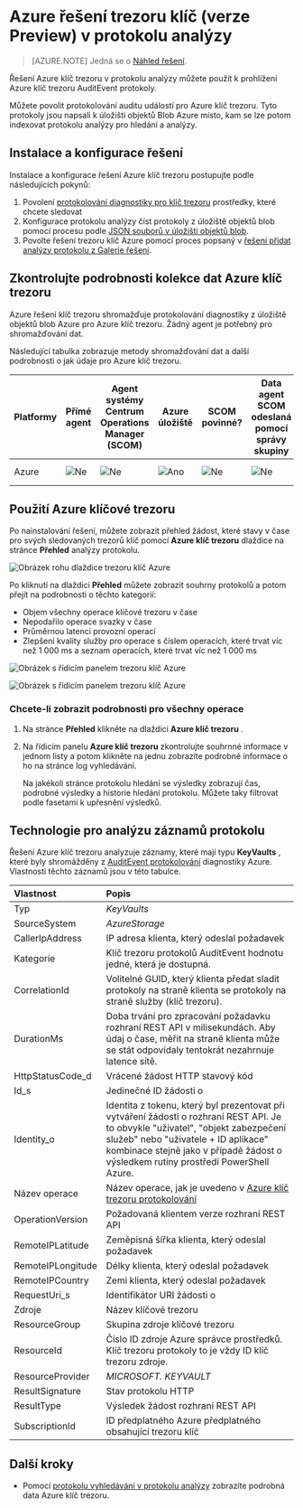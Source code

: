 <properties
    pageTitle="Azure klíč trezoru řešení v protokolu analýzy | Microsoft Azure"
    description="Řešení Azure klíč trezoru v protokolu analýzy můžete použít k prohlížení protokoly Azure klíč trezoru."
    services="log-analytics"
    documentationCenter=""
    authors="richrundmsft"
    manager="jochan"
    editor=""/>

<tags
    ms.service="log-analytics"
    ms.workload="na"
    ms.tgt_pltfrm="na"
    ms.devlang="na"
    ms.topic="article"
    ms.date="07/12/2016"
    ms.author="richrund"/>

# <a name="azure-key-vault-preview-solution-in-log-analytics"></a>Azure řešení trezoru klíč (verze Preview) v protokolu analýzy

>[AZURE.NOTE] Jedná se o [Náhled řešení](log-analytics-add-solutions.md#log-analytics-preview-solutions-and-features).

Řešení Azure klíč trezoru v protokolu analýzy můžete použít k prohlížení Azure klíč trezoru AuditEvent protokoly.

Můžete povolit protokolování auditu událostí pro Azure klíč trezoru. Tyto protokoly jsou napsali k úložišti objektů Blob Azure místo, kam se lze potom indexovat protokolu analýzy pro hledání a analýzy.

## <a name="install-and-configure-the-solution"></a>Instalace a konfigurace řešení

Instalace a konfigurace řešení Azure klíč trezoru postupujte podle následujících pokynů:

1.  Povolení [protokolování diagnostiky pro klíč trezoru](../key-vault/key-vault-logging.md) prostředky, které chcete sledovat
2.  Konfigurace protokolu analýzy číst protokoly z úložiště objektů blob pomocí procesu podle [JSON souborů v úložišti objektů blob](../log-analytics/log-analytics-azure-storage-json.md).
3.  Povolte řešení trezoru klíč Azure pomocí proces popsaný v [řešení přidat analýzy protokolu z Galerie řešení](log-analytics-add-solutions.md).  

## <a name="review-azure-key-vault-data-collection-details"></a>Zkontrolujte podrobnosti kolekce dat Azure klíč trezoru

Azure řešení klíč trezoru shromažďuje protokolování diagnostiky z úložiště objektů blob Azure pro Azure klíč trezoru.
Žádný agent je potřebný pro shromažďování dat.

Následující tabulka zobrazuje metody shromažďování dat a další podrobnosti o jak údaje pro Azure klíč trezoru.

| Platformy | Přímé agent | Agent systémy Centrum Operations Manager (SCOM) | Azure úložiště | SCOM povinné? | Data agent SCOM odeslaná pomocí správy skupiny | Kolekce četnosti |
|---|---|---|---|---|---|---|
|Azure|![Ne](./media/log-analytics-azure-keyvault/oms-bullet-red.png)|![Ne](./media/log-analytics-azure-keyvault/oms-bullet-red.png)|![Ano](./media/log-analytics-azure-keyvault/oms-bullet-green.png)|            ![Ne](./media/log-analytics-azure-keyvault/oms-bullet-red.png)|![Ne](./media/log-analytics-azure-keyvault/oms-bullet-red.png)| 10 minut|

## <a name="use-azure-key-vault"></a>Použití Azure klíčové trezoru

Po nainstalování řešení, můžete zobrazit přehled žádost, které stavy v čase pro svých sledovaných trezorů klíč pomocí **Azure klíč trezoru** dlaždice na stránce **Přehled** analýzy protokolu.

![Obrázek rohu dlaždice trezoru klíč Azure](./media/log-analytics-azure-keyvault/log-analytics-keyvault-tile.png)

Po kliknutí na dlaždici **Přehled** můžete zobrazit souhrny protokolů a potom přejít na podrobnosti o těchto kategorií:

- Objem všechny operace klíčové trezoru v čase
- Nepodařilo operace svazky v čase
- Průměrnou latenci provozní operací
- Zlepšení kvality služby pro operace s číslem operacích, které trvat víc než 1 000 ms a seznam operacích, které trvat víc než 1 000 ms

![Obrázek s řídicím panelem trezoru klíč Azure](./media/log-analytics-azure-keyvault/log-analytics-keyvault01.png)

![Obrázek s řídicím panelem trezoru klíč Azure](./media/log-analytics-azure-keyvault/log-analytics-keyvault02.png)

### <a name="to-view-details-for-any-operation"></a>Chcete-li zobrazit podrobnosti pro všechny operace

1. Na stránce **Přehled** klikněte na dlaždici **Azure klíč trezoru** .
2. Na řídicím panelu **Azure klíč trezoru** zkontrolujte souhrnné informace v jednom listy a potom klikněte na jednu zobrazíte podrobné informace o ho na stránce log vyhledávání.

    Na jakékoli stránce protokolu hledání se výsledky zobrazují čas, podrobné výsledky a historie hledání protokolu. Můžete taky filtrovat podle fasetami k upřesnění výsledků.

## <a name="log-analytics-records"></a>Technologie pro analýzu záznamů protokolu

Řešení Azure klíč trezoru analyzuje záznamy, které mají typu **KeyVaults** , které byly shromážděny z [AuditEvent protokolování](../key-vault/key-vault-logging.md) diagnostiky Azure.  Vlastnosti těchto záznamů jsou v této tabulce.  

| Vlastnost | Popis |
|:--|:--|
| Typ | *KeyVaults* |
| SourceSystem | *AzureStorage* |
| CallerIpAddress | IP adresa klienta, který odeslal požadavek |
| Kategorie      | Klíč trezoru protokolů AuditEvent hodnotu jedné, která je dostupná.|
| CorrelationId | Volitelné GUID, který klienta předat sladit protokoly na straně klienta se protokoly na straně služby (klíč trezoru). |
| DurationMs | Doba trvání pro zpracování požadavku rozhraní REST API v milisekundách. Aby údaj o čase, měřit na straně klienta může se stát odpovídaly tentokrát nezahrnuje latence sítě. |
| HttpStatusCode_d | Vrácené žádost HTTP stavový kód |
| Id_s       | Jedinečné ID žádosti o |
| Identity_o | Identita z tokenu, který byl prezentovat při vytváření žádosti o rozhraní REST API. Je to obvykle "uživatel", "objekt zabezpečení služeb" nebo "uživatele + ID aplikace" kombinace stejně jako v případě žádost o výsledkem rutiny prostředí PowerShell Azure. |
| Název operace      | Název operace, jak je uvedeno v [Azure klíč trezoru protokolování](../key-vault/key-vault-logging.md)|
| OperationVersion      | Požadovaná klientem verze rozhraní REST API|
| RemoteIPLatitude | Zeměpisná šířka klienta, který odeslal požadavek |
| RemoteIPLongitude | Délky klienta, který odeslal požadavek |
| RemoteIPCountry | Zemi klienta, který odeslal požadavek  |
| RequestUri_s | Identifikátor URI žádosti o |
| Zdroje   | Název klíčové trezoru |
| ResourceGroup | Skupina zdroje klíčové trezoru |
| ResourceId | Číslo ID zdroje Azure správce prostředků. Klíč trezoru protokoly to je vždy ID klíč trezoru zdroje. |
| ResourceProvider | *MICROSOFT. KEYVAULT* |
| ResultSignature  | Stav protokolu HTTP|
| ResultType      | Výsledek žádost rozhraní REST API|
| SubscriptionId | ID předplatného Azure předplatného obsahující trezoru klíč |


## <a name="next-steps"></a>Další kroky

- Pomocí [protokolu vyhledávání v protokolu analýzy](log-analytics-log-searches.md) zobrazíte podrobná data Azure klíč trezoru.
